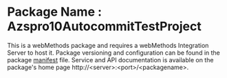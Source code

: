 # Package Name : Azspro10AutocommitTestProject
This is a webMethods package and requires a webMethods Integration Server to host it. Package versioning and configuration can be found in the package [manifest](./Azspro10AutocommitTestProject/manifest.v3) file. Service and API documentation is available on the package's home page http://&lt;server&gt;:&lt;port&gt;/&lt;packagename>.